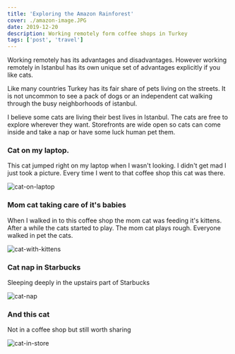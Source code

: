 ```yaml
---
title: 'Exploring the Amazon Rainforest'
cover: ./amazon-image.JPG
date: 2019-12-20
description: Working remotely form coffee shops in Turkey
tags: ['post', 'travel']
---
```


Working remotely has its advantages and disadvantages. However working remotely in Istanbul has its own unique set of advantages explicitly if you like cats.

Like many countries Turkey has its fair share of pets living on the streets. It is not uncommon to see a pack of dogs or an independent cat walking through the busy neighborhoods of istanbul.

I believe some cats are living their best lives in Istanbul. The cats are free to explore wherever they want. Storefronts are wide open so cats can come inside and take a nap or have some luck human pet them.

### Cat on my laptop.

This cat jumped right on my laptop when I wasn't looking. I didn't get mad I just took a picture. Every time I went to that coffee shop this cat was there.

![cat-on-laptop](./cat-on-laptop.png)

### Mom cat taking care of it's babies

When I walked in to this coffee shop the mom cat was feeding it's kittens. After a while the cats started to play. The mom cat plays rough. Everyone walked in pet the cats.

![cat-with-kittens](./cat-with-kittens.jpg)

### Cat nap in Starbucks

Sleeping deeply in the upstairs part of Starbucks

![cat-nap](./cat-nap.jpg)

### And this cat

Not in a coffee shop but still worth sharing

![cat-in-store](./cat-in-store.jpg)
